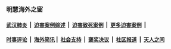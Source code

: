 
### 明慧海外之窗

####  [武汉肺炎](indexes/365.md?t=02260800) &nbsp;|&nbsp;  [迫害案例综述](indexes/328.md?t=02260800) &nbsp;|&nbsp; [迫害致死案例](indexes/277.md?t=02260800)  &nbsp;|&nbsp; [更多迫害案例](indexes/81.md?t=02260800)  &nbsp;|&nbsp; 
####  [时事评论](indexes/19.md?t=02260800) &nbsp;|&nbsp; [海外简讯](indexes/245.md?t=02260800)&nbsp;|&nbsp;  [社会支持](indexes/140.md?t=02260800) &nbsp;|&nbsp; [褒奖决议](indexes/282.md?t=02260800) &nbsp;|&nbsp; [社区报道](indexes/91.md?t=02260800)  &nbsp;|&nbsp; [天人之间](indexes/78.md?t=02260800) 


